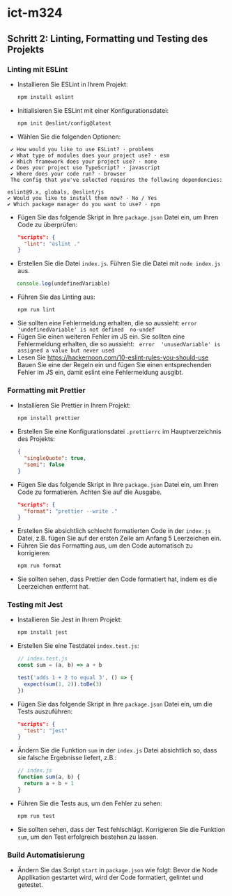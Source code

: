 # ict-m324

## Schritt 2: Linting, Formatting und Testing des Projekts

### Linting mit ESLint

- Installieren Sie ESLint in Ihrem Projekt:
  ```bash
  npm install eslint
  ```
- Initialisieren Sie ESLint mit einer Konfigurationsdatei:
  ```bash
  npm init @eslint/config@latest
  ```
- Wählen Sie die folgenden Optionen:

```
 ✔ How would you like to use ESLint? · problems
 ✔ What type of modules does your project use? · esm
 ✔ Which framework does your project use? · none
 ✔ Does your project use TypeScript? · javascript
 ✔ Where does your code run? · browser
 The config that you've selected requires the following dependencies:

eslint@9.x, globals, @eslint/js
✔ Would you like to install them now? · No / Yes
✔ Which package manager do you want to use? · npm
```

- Fügen Sie das folgende Skript in Ihre `package.json` Datei ein, um Ihren Code zu überprüfen:
  ```json
  "scripts": {
    "lint": "eslint ."
  }
  ```
- Erstellen Sie die Datei `index.js`. Führen Sie die Datei mit `node index.js` aus.
```js
   console.log(undefinedVariable)
  ```
- Führen Sie das Linting aus:
  ```bash
  npm run lint
  ```
- Sie sollten eine Fehlermeldung erhalten, die so aussieht:
  `error  'undefinedVariable' is not defined  no-undef`
- Fügen Sie einen weiteren Fehler im JS ein.
  Sie sollten eine Fehlermeldung erhalten, die so aussieht:
  ` error  'unusedVariable' is assigned a value but never used`
- Lesen Sie https://hackernoon.com/10-eslint-rules-you-should-use 
  Bauen Sie eine der Regeln ein und fügen Sie einen entsprechenden Fehler im JS ein, damit eslint eine Fehlermeldung ausgibt. 

### Formatting mit Prettier

- Installieren Sie Prettier in Ihrem Projekt:
  ```bash
  npm install prettier
  ```
- Erstellen Sie eine Konfigurationsdatei `.prettierrc` im Hauptverzeichnis des Projekts:
  ```json
  {
    "singleQuote": true,
    "semi": false
  }
  ```
- Fügen Sie das folgende Skript in Ihre `package.json` Datei ein, um Ihren Code zu formatieren. Achten Sie auf die Ausgabe.
  ```json
  "scripts": {
    "format": "prettier --write ."
  }
  ```
- Erstellen Sie absichtlich schlecht formatierten Code in der `index.js` Datei, z.B. fügen Sie auf der ersten Zeile am Anfang 5 Leerzeichen ein.
- Führen Sie das Formatting aus, um den Code automatisch zu korrigieren:
  ```bash
  npm run format
  ```
- Sie sollten sehen, dass Prettier den Code formatiert hat, indem es die Leerzeichen entfernt hat.

### Testing mit Jest

- Installieren Sie Jest in Ihrem Projekt:
  ```bash
  npm install jest
  ```
- Erstellen Sie eine Testdatei `index.test.js`:

  ```javascript
  // index.test.js
  const sum = (a, b) => a + b

  test('adds 1 + 2 to equal 3', () => {
    expect(sum(1, 2)).toBe(3)
  })
  ```

- Fügen Sie das folgende Skript in Ihre `package.json` Datei ein, um die Tests auszuführen:
  ```json
  "scripts": {
    "test": "jest"
  }
  ```
- Ändern Sie die Funktion `sum` in der `index.js` Datei absichtlich so, dass sie falsche Ergebnisse liefert, z.B.:
  ```javascript
  // index.js
  function sum(a, b) {
    return a + b + 1
  }
  ```
- Führen Sie die Tests aus, um den Fehler zu sehen:
  ```bash
  npm run test
  ```
- Sie sollten sehen, dass der Test fehlschlägt. Korrigieren Sie die Funktion `sum`, um den Test erfolgreich bestehen zu lassen.

### Build Automatisierung

- Ändern Sie das Script `start` in `package.json` wie folgt:
  Bevor die Node Applikation gestartet wird, wird der Code formatiert, gelintet und getestet.
